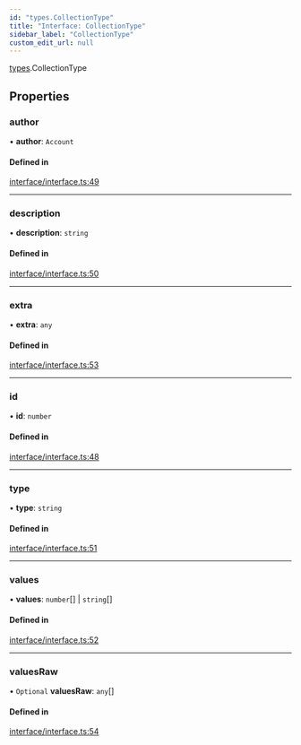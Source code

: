```yaml
---
id: "types.CollectionType"
title: "Interface: CollectionType"
sidebar_label: "CollectionType"
custom_edit_url: null
---
```


[types](../namespaces/types.md).CollectionType

## Properties

### author

• **author**: `Account`

#### Defined in

[interface/interface.ts:49](https://github.com/CityOfZion/isengard/blob/f78053a/sdk/src/interface/interface.ts#L49)

___

### description

• **description**: `string`

#### Defined in

[interface/interface.ts:50](https://github.com/CityOfZion/isengard/blob/f78053a/sdk/src/interface/interface.ts#L50)

___

### extra

• **extra**: `any`

#### Defined in

[interface/interface.ts:53](https://github.com/CityOfZion/isengard/blob/f78053a/sdk/src/interface/interface.ts#L53)

___

### id

• **id**: `number`

#### Defined in

[interface/interface.ts:48](https://github.com/CityOfZion/isengard/blob/f78053a/sdk/src/interface/interface.ts#L48)

___

### type

• **type**: `string`

#### Defined in

[interface/interface.ts:51](https://github.com/CityOfZion/isengard/blob/f78053a/sdk/src/interface/interface.ts#L51)

___

### values

• **values**: `number`[] \| `string`[]

#### Defined in

[interface/interface.ts:52](https://github.com/CityOfZion/isengard/blob/f78053a/sdk/src/interface/interface.ts#L52)

___

### valuesRaw

• `Optional` **valuesRaw**: `any`[]

#### Defined in

[interface/interface.ts:54](https://github.com/CityOfZion/isengard/blob/f78053a/sdk/src/interface/interface.ts#L54)

